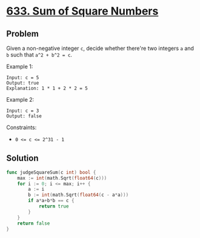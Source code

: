 # [633. Sum of Square Numbers](https://leetcode.com/problems/sum-of-square-numbers/)

## Problem

Given a non-negative integer `c`, decide whether there're two integers `a` and `b` such that `a^2 + b^2 = c`.

 

Example 1:

```
Input: c = 5
Output: true
Explanation: 1 * 1 + 2 * 2 = 5
```

Example 2:

```
Input: c = 3
Output: false
``` 

Constraints:

- `0 <= c <= 2^31 - 1`

## Solution

```go
func judgeSquareSum(c int) bool {
	max := int(math.Sqrt(float64(c)))
	for i := 0; i <= max; i++ {
		a := i
		b := int(math.Sqrt(float64(c - a*a)))
		if a*a+b*b == c {
			return true
		}
	}
	return false
}
```